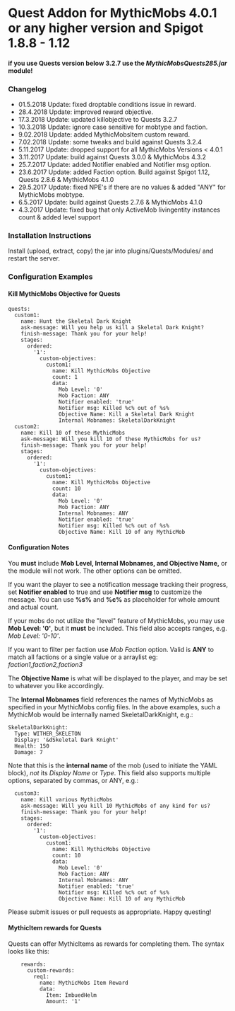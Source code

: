 # Quest Addon for MythicMobs 4.0.1 or any higher version and Spigot 1.8.8 - 1.12

#### if you use Quests version below 3.2.7 use the *MythicMobsQuests285.jar* module!

### Changelog

- 01.5.2018 Update: fixed droptable conditions issue in reward.
- 28.4.2018 Update: improved reward objective.
- 17.3.2018 Update: updated killobjective to Quests 3.2.7
- 10.3.2018 Update: ignore case sensitive for mobtype and faction.
- 9.02.2018 Update: added MythicMobsItem custom reward.
- 7.02.2018 Update: some tweaks and build against Quests 3.2.4
- 5.11.2017 Update: dropped support for all MythicMobs Versions < 4.0.1
- 3.11.2017 Update: build against Quests 3.0.0 & MythicMobs 4.3.2
- 25.7.2017 Update: added Notifier enabled and Notifier msg option.
- 23.6.2017 Update: added Faction option. Build against Spigot 1.12, Quests 2.8.6 & MythicMobs 4.1.0
- 29.5.2017 Update: fixed NPE's if there are no values & added "ANY" for MythicMobs mobtype.
- 6.5.2017 Update: build against Quests 2.7.6 & MythicMobs 4.1.0
- 4.3.2017 Update: fixed bug that only ActiveMob livingentity instances count & added level support

### Installation Instructions

Install (upload, extract, copy) the jar into plugins/Quests/Modules/ and restart the server.

### Configuration Examples

#### Kill MythicMobs Objective for Quests

```
quests:
  custom1:
    name: Hunt the Skeletal Dark Knight
    ask-message: Will you help us kill a Skeletal Dark Knight?
    finish-message: Thank you for your help!
    stages:
      ordered:
        '1':
          custom-objectives:
            custom1:
              name: Kill MythicMobs Objective
              count: 1
              data:
                Mob Level: '0'
                Mob Faction: ANY
                Notifier enabled: 'true'
                Notifier msg: Killed %c% out of %s%
                Objective Name: Kill a Skeletal Dark Knight
                Internal Mobnames: SkeletalDarkKnight
  custom2:
    name: Kill 10 of these MythicMobs
    ask-message: Will you kill 10 of these MythicMobs for us?
    finish-message: Thank you for your help!
    stages:
      ordered:
        '1':
          custom-objectives:
            custom1:
              name: Kill MythicMobs Objective
              count: 10
              data:
                Mob Level: '0'
                Mob Faction: ANY
                Internal Mobnames: ANY
                Notifier enabled: 'true'
                Notifier msg: Killed %c% out of %s%
                Objective Name: Kill 10 of any MythicMob
```

#### Configuration Notes

You **must** include **Mob Level, Internal Mobnames, and Objective Name,** or the module will not work. The other options can be omitted.

If you want the player to see a notification message tracking their progress, set **Notifier enabled** to true and use **Notifier msg** to customize the message. You can use **%s%** and **%c%** as placeholder for whole amount and actual count.

If your mobs do not utilize the "level" feature of MythicMobs, you may use **Mob Level: '0'**, but it **must** be included. This field also accepts ranges, e.g. *Mob Level: '0-10'*.

If you want to filter per faction use *Mob Faction* option. Valid is **ANY** to match all factions or a single value or a arraylist eg: *faction1,faction2,faction3*

The **Objective Name** is what will be displayed to the player, and may be set to whatever you like accordingly.

The **Internal Mobnames** field references the names of MythicMobs as specified in your MythicMobs config files. In the above examples, such a MythicMob would be internally named SkeletalDarkKnight, e.g.:

```
SkeletalDarkKnight:
  Type: WITHER_SKELETON
  Display: '&dSkeletal Dark Knight'
  Health: 150
  Damage: 7
```

Note that this is the **internal name** of the mob (used to initiate the YAML block), *not* its *Display Name* or *Type*. This field also supports multiple options, separated by commas, or ANY, e.g.:

```
  custom3:
    name: Kill various MythicMobs
    ask-message: Will you kill 10 MythicMobs of any kind for us?
    finish-message: Thank you for your help!
    stages:
      ordered:
        '1':
          custom-objectives:
            custom1:
              name: Kill MythicMobs Objective
              count: 10
              data:
                Mob Level: '0'
                Mob Faction: ANY
                Internal Mobnames: ANY
                Notifier enabled: 'true'
                Notifier msg: Killed %c% out of %s%
                Objective Name: Kill 10 of any MythicMob
```

Please submit issues or pull requests as appropriate. Happy questing!

#### MythicItem rewards for Quests

Quests can offer MythicItems as rewards for completing them. The syntax looks like this:

```
    rewards:
      custom-rewards:
        req1:
          name: MythicMobs Item Reward
          data:
            Item: ImbuedHelm
            Amount: '1'
```

